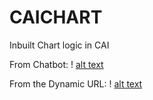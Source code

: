 # CAICHART
Inbuilt Chart logic in CAI

From Chatbot:
! [alt text](https://github.com/sabarna17/CAICHART/blob/master/caichart.PNG?raw=true)

From the Dynamic URL:
! [alt text](https://github.com/sabarna17/CAICHART/blob/master/dynURL.PNG?raw=true)
